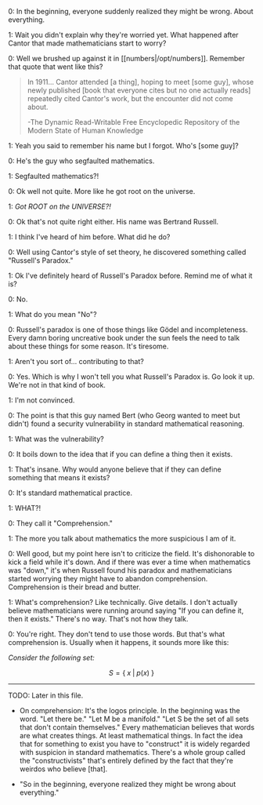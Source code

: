 
0: In the beginning, everyone suddenly realized they might be wrong. About everything.

1: Wait you didn't explain why they're worried yet. What happened after Cantor that made mathematicians start to worry?

0: Well we brushed up against it in [[numbers|/opt/numbers]]. Remember that quote that went like this?

> In 1911... Cantor attended \[a thing\], hoping to meet \[some guy\], whose newly published \[book that everyone cites but no one actually reads\] repeatedly cited Cantor's work, but the encounter did not come about.
> 
> -The Dynamic Read-Writable Free Encyclopedic Repository of the Modern State of Human Knowledge

1: Yeah you said to remember his name but I forgot. Who's \[some guy\]?

0: He's the guy who segfaulted mathematics.

1: Segfaulted mathematics?!

0: Ok well not quite. More like he got root on the universe.

1: _Got ROOT on the UNIVERSE?!_

0: Ok that's not quite right either. His name was Bertrand Russell.

1: I think I've heard of him before. What did he do?

0: Well using Cantor's style of set theory, he discovered something called "Russell's Paradox."

1: Ok I've definitely heard of Russell's Paradox before. Remind me of what it is?

0: No.

1: What do you mean "No"?

0: Russell's paradox is one of those things like Gödel and incompleteness. Every damn boring uncreative book under the sun feels the need to talk about these things for some reason. It's tiresome.

1: Aren't you sort of... contributing to that?

0: Yes. Which is why I won't tell you what Russell's Paradox is. Go look it up. We're not in that kind of book.

1: I'm not convinced.

0: The point is that this guy named Bert (who Georg wanted to meet but didn't) found a security vulnerability in standard mathematical reasoning.

1: What was the vulnerability?

0: It boils down to the idea that if you can define a thing then it exists.

1: That's insane. Why would anyone believe that if they can define something that means it exists?

0: It's standard mathematical practice.

1: WHAT?!

0: They call it "Comprehension."

1: The more you talk about mathematics the more suspicious I am of it.

0: Well good, but my point here isn't to criticize the field. It's dishonorable to kick a field while it's down. And if there was ever a time when mathematics was "down," it's when Russell found his paradox and mathematicians started worrying they might have to abandon comprehension. Comprehension is their bread and butter.

1: What's comprehension? Like technically. Give details. I don't actually believe mathematicians were running around saying "If you can define it, then it exists." There's no way. That's not how they talk.

0: You're right. They don't tend to use those words. But that's what comprehension is. Usually when it happens, it sounds more like this:

_Consider the following set:_

$$S = \{ \; x \; | \; p(x) \; \}$$


---

TODO: Later in this file.

- On comprehension: It's the logos principle. In the beginning was the word. "Let there be." "Let M be a manifold." "Let S be the set of all sets that don't contain themselves." Every mathematician believes that words are what creates things. At least mathematical things. In fact the idea that for something to exist you have to "construct" it is widely regarded with suspicion in standard mathematics. There's a whole group called the "constructivists" that's entirely defined by the fact that they're weirdos who believe \[that\].

- "So in the beginning, everyone realized they might be wrong about everything."
